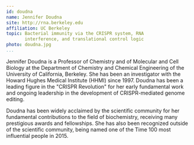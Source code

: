 ```yaml
---
id: doudna
name: Jennifer Doudna
site: http://rna.berkeley.edu
affiliation: UC Berkeley
topic: Bacterial immunity via the CRISPR system, RNA
       interference, and translational control logic
photo: doudna.jpg
...
```


Jennifer Doudna is a Professor of Chemistry and of Molecular and Cell Biology
at the Department of Chemistry and Chemical Engineering of the University of
California, Berkeley. She has been an investigator with the Howard Hughes
Medical Institute (HHMI) since 1997.  Doudna has been a leading figure in the
\"CRISPR Revolution\" for her early fundamental work and ongoing leadership in
the development of CRISPR-mediated genome editing.

Doudna has been widely acclaimed by the scientific community for her
fundamental contributions to the field of biochemistry, receiving many
prestigious awards and fellowships. She has also been recognized outside of the
scientific community, being named one of the Time 100 most influential people
in 2015.

